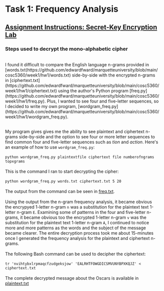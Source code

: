 # Task 1: Frequency Analysis
## [Assignment Instructions: Secret-Key Encryption Lab](https://seedsecuritylabs.org/Labs_20.04/Files/Crypto_Encryption/Crypto_Encryption.pdf)
### Steps used to decrypt the mono-alphabetic cipher
<br>
I found it difficult to compare the English language n-grams provided in [words.txt(https://github.com/edwardfward/marquetteuniversity/blob/main/cosc5360/week1/hw1/words.txt) side-by-side with the encrypted n-grams in [ciphertext.txt](https://github.com/edwardfward/marquetteuniversity/blob/main/cosc5360/week1/hw1/ciphertext.txt) using the author's Python program [freq.py](https://github.com/edwardfward/marquetteuniversity/blob/main/cosc5360/week1/hw1/freq.py). Plus, I wanted to see four and five-letter sequences, so I decided to write my own program, [wordgram_freq.py](https://github.com/edwardfward/marquetteuniversity/blob/main/cosc5360/week1/hw1/wordgram_freq.py). <br><br>

My program gives gives me the ability to see plaintext and ciphertext n-grams side-by-side and the option to see four or more letter sequences to find common four and five-letter sequences such as _tion_ and _action_. Here's an example of how to use `wordgram_freq.py`:
<br><br>
`python wordgram_freq.py plaintextfile ciphertext file numberofngrams topxgrams`
<br><br>
This is the command I ran to start decrypting the cipher:
<br><br>
`python wordgram_freq.py words.txt ciphertext.txt 5 20`
<br><br>
The output from the command can be seen in [freq.txt](https://github.com/edwardfward/marquetteuniversity/blob/main/cosc5360/week1/hw1/freq.txt).
<br><br>
Using the output from the n-gram frequency analysis, it became obvious the encrypyed 1-letter n-gram `n` was a substitution for the plaintext text 1-letter n-gram `E`. Examining some of patterns in the four and five-letter n-grams, it became obvious too the encrypted 1-letter n-gram `v` was the substitution for the plaintext text 1-letter n-gram `A`, I continued to notice more and more patterns as the words and the subject of the message became clearer. The entire decryption process took me about 15-minutes once I generated the frequency analysis for the plaintext and ciphertext n-grams.
<br><br>
The following Bash command can be used to decipher the ciphertext:
<br><br>
`tr 'nvihtybxlrpmaqcfzudgeksjow' 'EALRHTFOWGDICSMVUNYBPXKQJZ' < ciphertext.txt`
<br><br>
The complete decrypted message about the Oscars is available in [plaintext.txt](https://github.com/edwardfward/marquetteuniversity/blob/main/cosc5360/week1/hw1/plaintext.txt)
